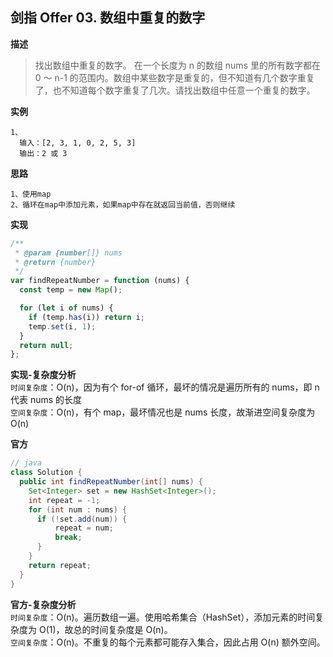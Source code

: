 ## 剑指 Offer 03. 数组中重复的数字

**描述**

> 找出数组中重复的数字。
> 在一个长度为 n 的数组 nums 里的所有数字都在 0 ～ n-1 的范围内。数组中某些数字是重复的，但不知道有几个数字重复了，也不知道每个数字重复了几次。请找出数组中任意一个重复的数字。

**实例**

```
1、
  输入：[2, 3, 1, 0, 2, 5, 3]
  输出：2 或 3
```

**思路**

```
1、使用map
2、循环在map中添加元素，如果map中存在就返回当前值，否则继续
```

**实现**

```js
/**
 * @param {number[]} nums
 * @return {number}
 */
var findRepeatNumber = function (nums) {
  const temp = new Map();

  for (let i of nums) {
    if (temp.has(i)) return i;
    temp.set(i, 1);
  }
  return null;
};
```

**实现-复杂度分析**  
`时间复杂度`：O(n)，因为有个 for-of 循环，最坏的情况是遍历所有的 nums，即 n 代表 nums 的长度  
`空间复杂度`：O(n)，有个 map，最坏情况也是 nums 长度，故渐进空间复杂度为 O(n)

**官方**

```java
// java
class Solution {
  public int findRepeatNumber(int[] nums) {
    Set<Integer> set = new HashSet<Integer>();
    int repeat = -1;
    for (int num : nums) {
      if (!set.add(num)) {
          repeat = num;
          break;
      }
    }
    return repeat;
  }
}

```

**官方-复杂度分析**  
`时间复杂度`：O(n)。遍历数组一遍。使用哈希集合（HashSet），添加元素的时间复杂度为 O(1)，故总的时间复杂度是 O(n)。  
`空间复杂度`：O(n)。不重复的每个元素都可能存入集合，因此占用 O(n) 额外空间。
